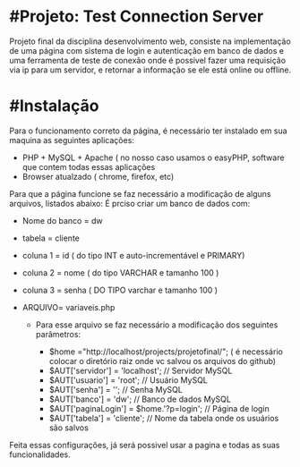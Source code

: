 ﻿#Projeto: Test Connection Server
=================================

Projeto final da disciplina desenvolvimento web, consiste na implementação de uma página com sistema de login e autenticação em banco
de dados e uma ferramenta de teste de conexão onde é possivel fazer uma requisição via ip para um servidor, e retornar a informação
se ele está online ou offline.

#Instalação
===========

Para o funcionamento correto da página, é necessário ter instalado em sua maquina as seguintes aplicações:

- PHP + MySQL + Apache ( no nosso caso usamos o easyPHP, software que contem todas essas aplicações
- Browser atualzado ( chrome, firefox, etc)

Para que a página funcione se faz necessário a modificação de alguns arquivos, listados abaixo:
É prciso criar um banco de dados com: 
  
  - Nome do banco = dw
  - tabela = cliente
  - coluna 1 = id ( do tipo INT e auto-incrementável e PRIMARY)
  - coluna 2 =  nome ( do tipo VARCHAR e tamanho 100 )
  - coluna 3 = senha ( DO TIPO varchar e tamanho 100 )

- ARQUIVO= variaveis.php
  - Para esse arquivo se faz necessário a modificação dos seguintes parâmetros:
      
       - $home		="http://localhost/projects/projetofinal/"; ( é necessário colocar o diretório raiz onde vc salvou
                                                                     os arquivos do github)
       - $AUT['servidor'] = 'localhost';    // Servidor MySQL
       - $AUT['usuario'] = 'root';          // Usuário MySQL
       - $AUT['senha'] = '';                // Senha MySQL
       - $AUT['banco'] = 'dw';			   // Banco de dados MySQL
       - $AUT['paginaLogin'] = $home.'?p=login'; // Página de login
       - $AUT['tabela'] = 'cliente';       // Nome da tabela onde os usuários são salvos
       
Feita essas configurações, já será possivel usar a pagina e todas as suas funcionalidades.
       

      
